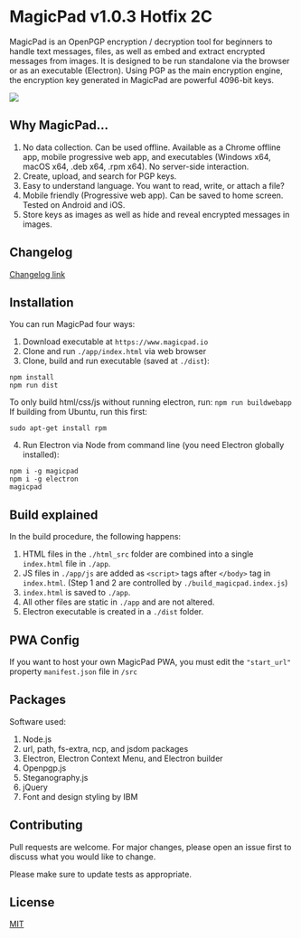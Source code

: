 # MagicPad v1.0.3 Hotfix 2C

MagicPad is an OpenPGP encryption / decryption tool for beginners to handle text messages, files, as well as embed and extract encrypted messages from images. It is designed to be run standalone via the browser or as an executable (Electron).
Using PGP as the main encryption engine, the encryption key generated in MagicPad are powerful 4096-bit keys.

![](demo.gif)

## Why MagicPad...

1. No data collection. Can be used offline. Available as a Chrome offline app, mobile progressive web app, and executables (Windows x64, macOS x64, .deb x64, .rpm x64). No server-side interaction.
2. Create, upload, and search for PGP keys.
3. Easy to understand language. You want to read, write, or attach a file?
4. Mobile friendly (Progressive web app). Can be saved to home screen. Tested on Android and iOS.
5. Store keys as images as well as hide and reveal encrypted messages in images.

## Changelog
[Changelog link](https://github.com/hyundotio/magicpad/blob/master/changelog.md)

## Installation

You can run MagicPad four ways:
1. Download executable at `https://www.magicpad.io`
2. Clone and run `./app/index.html` via web browser
3. Clone, build and run executable (saved at `./dist`):
```
npm install
npm run dist
```
To only build html/css/js without running electron, run: `npm run buildwebapp`
If building from Ubuntu, run this first:
```
sudo apt-get install rpm
```
4. Run Electron via Node from command line (you need Electron globally installed):
```
npm i -g magicpad
npm i -g electron
magicpad
```

## Build explained

In the build procedure, the following happens:
1. HTML files in the `./html_src` folder are combined into a single `index.html` file in `./app`.
2. JS files in `./app/js` are added as `<script>` tags after `</body>` tag in `index.html`. (Step 1 and 2 are controlled by `./build_magicpad.index.js`)
3. `index.html` is saved to `./app`.
4. All other files are static in `./app` and are not altered.
5. Electron executable is created in a `./dist` folder.

## PWA Config

If you want to host your own MagicPad PWA, you must edit the `"start_url"` property `manifest.json` file in `/src`

## Packages

Software used:
1. Node.js
2. url, path, fs-extra, ncp, and jsdom packages
3. Electron, Electron Context Menu, and Electron builder
4. Openpgp.js
5. Steganography.js
6. jQuery
7. Font and design styling by IBM

## Contributing

Pull requests are welcome. For major changes, please open an issue first to discuss what you would like to change.

Please make sure to update tests as appropriate.

## License
[MIT](https://choosealicense.com/licenses/mit/)
